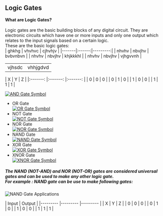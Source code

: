 ## Logic Gates
   **What are Logic Gates?**<br><br>
   Logic gates are the basic building blocks of any digital circuit. They are electronic circuits which have one or more inputs and only one output which relates to the input signals based on a certain logic.<br>
  These are the basic logic gates:<br>
| ghkhg | vhvhvc | cjhvhjv  |
|-------|:------:|---------:|
| nhvhv | nbvjhv | bvbvnbvn |
| nhvhv | nbvjhv | khjkkkhl |
| nhvhv | nbvjhv | vjhgvvnh |
<table style="collapse-border:collapsed">
<tr>
  <td> vjhsdc</td>
  <td> vhhjgdvd</td>
</tr>
</table>
|    X    	|    Y    	|    Z    	|
|:-------:	|:-------:	|:-------:	|
|    0    	|    0    	|    0    	|
|    0    	|    1    	|    0    	|
|    1    	|    0    	|    0    	|
|    1    	|    1    	|    1    	|

 [![AND Gate  Symbol](/images/andgate.png "AND Gate")](https://www.electronicshub.org/digital-logic-and-gate/) <br>
   * OR Gate<br>
 [![OR Gate Symbol](/images/orgate.png "OR Gate")](https://www.electronicshub.org/digital-logic-or-gate/) <br>
   * NOT Gate<br>
 [![NOT Gate  Symbol](/images/notgate.png "NOT Gate")](https://www.electronicshub.org/digital-logic-not-gate/) <br>
   * NOR Gate<br>
 [![NOR Gate Symbol](/images/norgate.png "NOR Gate")](https://www.electronicshub.org/universal-gates-nor-gate/) <br>
   * NAND Gate<br>
 [![NAND Gate Symbol](/images/nandgate.png "NAND Gate")](https://www.electronicshub.org/universal-gates-nand-gate/) <br>
   * XOR Gate<br>
 [![XOR Gate Symbol](/images/exorgate.png "XOR Gate")](https://www.electronicshub.org/exclusive-or-gatexor-gate/) <br>
   * XNOR Gate<br>
  [![XNOR Gate Symbol](/images/xnorgate.png "XNOR Gate")](https://www.electronicshub.org/exclusive-nor-gate/) <br>
 ##### The NAND (NOT-AND) and NOR (NOT-OR) gates are considered universal gates and can be used to make any other logic gate.<br> For example : NAND gate can be use to make following gates:<br>
 ![NAND Gate Applications](/images/nandgateUses.webp)     
 
|         Input   	    |  Output  	|
|---------	|---------	|---------	|
|    X    	|    Y    	|    Z    	|
|    0    	|    0    	|    0    	|
|    0    	|    1    	|    0    	|
|    1    	|    0    	|    0    	|
|    1    	|    1    	|    1    	|

